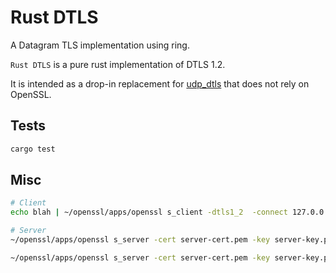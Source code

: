 # Rust DTLS
A Datagram TLS implementation using ring.

`Rust DTLS` is a pure rust implementation of DTLS 1.2.

It is intended as a drop-in replacement for [udp_dtls](https://docs.rs/udp-dtls/0.1.0/udp_dtls/) that does not rely on OpenSSL.

## Tests
```bash
cargo test
```


## Misc
```bash
# Client
echo blah | ~/openssl/apps/openssl s_client -dtls1_2  -connect 127.0.0.1:4444 -debug -msg -state -cipher ECDHE-RSA-AES256-SHA -state -msg -debug -security_debug_verbose -trace

# Server
~/openssl/apps/openssl s_server -cert server-cert.pem -key server-key.pem -dtls -accept 4444 -state -msg -debug -security_debug_verbose -trace --msgfile test.txt

~/openssl/apps/openssl s_server -cert server-cert.pem -key server-key.pem -dtls -accept 4444 -state -msg -debug -security_debug_verbose -trace -keylogfile keylogfile.txt -msgfile server.txt

```